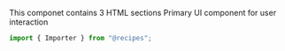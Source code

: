 <!-- README.md -->


This componet contains 3 HTML sections
Primary UI component for user interaction

```js
import { Importer } from "@recipes";
```

